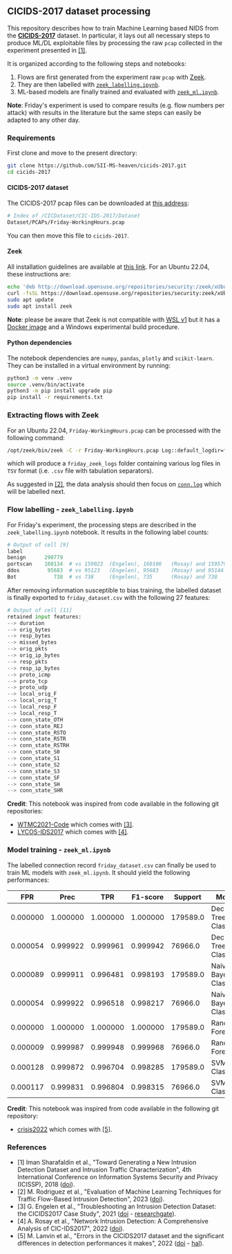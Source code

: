 ## CICIDS-2017 dataset processing

This repository describes how to train Machine Learning based NIDS from the [**CICIDS-2017**](https://www.unb.ca/cic/datasets/ids-2017.html) dataset. In particular, it lays out all necessary steps to produce ML/DL exploitable files by processing the raw `pcap` collected in the experiment presented in [[1]](#references).

It is organized according to the following steps and notebooks:
1. Flows are first generated from the experiment raw `pcap` with [Zeek](https://docs.zeek.org/en/master/).
2. They are then labelled with [`zeek_labelling.ipynb`](zeek_labelling.ipynb).
3. ML-based models are finally trained and evaluated with [`zeek_ml.ipynb`](zeek_ml.ipynb).

**Note**: Friday's experiment is used to compare results (e.g. flow numbers per attack) with results in the literature but the same steps can easily be adapted to any other day.

### Requirements

First clone and move to the present directory:
```sh
git clone https://github.com/SII-MS-heaven/cicids-2017.git
cd cicids-2017
```

#### CICIDS-2017 dataset

The CICIDS-2017 pcap files can be downloaded at [this address](https://www.unb.ca/cic/datasets/ids-2017.html):
```sh
# Index of /CICDataset/CIC-IDS-2017/Dataset
Dataset/PCAPs/Friday-WorkingHours.pcap
```

You can then move this file to `cicids-2017`.

#### Zeek

All installation guidelines are available at [this link](https://docs.zeek.org/en/master/install.html). For an Ubuntu 22.04, these instructions are:
```sh
echo 'deb http://download.opensuse.org/repositories/security:/zeek/xUbuntu_22.04/ /' | sudo tee /etc/apt/sources.list.d/security:zeek.list
curl -fsSL https://download.opensuse.org/repositories/security:zeek/xUbuntu_22.04/Release.key | gpg --dearmor | sudo tee /etc/apt/trusted.gpg.d/security_zeek.gpg > /dev/null
sudo apt update
sudo apt install zeek
```

**Note**: please be aware that Zeek is not compatible with [WSL v1](https://github.com/zeek/zeek/issues/504) but it has a [Docker image](https://hub.docker.com/u/zeek) and a Windows experimental build procedure.

#### Python dependencies

The notebook dependencies are `numpy`, `pandas`, `plotly` and `scikit-learn`. They can be installed in a virtual environment by running:
```sh
python3 -m venv .venv
source .venv/bin/activate
python3 -m pip install upgrade pip
pip install -r requirements.txt
```

### Extracting flows with Zeek

For an Ubuntu 22.04, `Friday-WorkingHours.pcap` can be processed with the following command:
```sh
/opt/zeek/bin/zeek -C -r Friday-WorkingHours.pcap Log::default_logdir=friday_zeek_logs
```
which will produce a `friday_zeek_logs` folder containing various log files in `TSV` format (i.e. `.csv` file with tabulation separators).

As suggested in [[2]](#references), the data analysis should then focus on [`conn.log`](https://docs.zeek.org/en/current/logs/conn.html#conn-log) which will be labelled next.

### Flow labelling - `zeek_labelling.ipynb`

For Friday's experiment, the processing steps are described in the `zeek_labelling.ipynb` notebook. It results in the following label counts:
```py
# Output of cell [9]
label
benign      290779
portscan    160134  # vs 159023  (Engelen), 160106   (Rosay) and 159579  (Lanvin)
ddos         95683  # vs 95123   (Engelen), 95683    (Rosay) and 95144   (Lanvin)
Bot            738  # vs 738     (Engelen), 735      (Rosay) and 738     (Lanvin)
```

After removing information susceptible to bias training, the labelled dataset is finally exported to `friday_dataset.csv` with the following 27 features:
```py
# Output of cell [11]
retained input features: 
--> duration
--> orig_bytes
--> resp_bytes
--> missed_bytes
--> orig_pkts
--> orig_ip_bytes
--> resp_pkts
--> resp_ip_bytes
--> proto_icmp
--> proto_tcp
--> proto_udp
--> local_orig_F
--> local_orig_T
--> local_resp_F
--> local_resp_T
--> conn_state_OTH
--> conn_state_REJ
--> conn_state_RSTO
--> conn_state_RSTR
--> conn_state_RSTRH
--> conn_state_S0
--> conn_state_S1
--> conn_state_S2
--> conn_state_S3
--> conn_state_SF
--> conn_state_SH
--> conn_state_SHR
```

**Credit**:
This notebook was inspired from code available in the following git repositories:
- [WTMC2021-Code](https://github.com/GintsEngelen/WTMC2021-Code/blob/main/labelling_CSV_flows.py) which comes with [[3]](#references).
- [LYCOS-IDS2017](https://maupiti-git.univ-lemans.fr/lycos/lycos-ids2017/src/master/labelling.py) which comes with [[4]](#references).

### Model training - `zeek_ml.ipynb`

The labelled connection record `friday_dataset.csv` can finally be used to train ML models with `zeek_ml.ipynb`. It should yield the following performances:

|FPR	|Prec	|TPR	|F1-score	|Support	|Model	|Exp|
|---|---|---|---|---|---|---|
|0.000000|1.000000|1.000000|1.000000|179589.0|Decision Tree Classifier|Train|
|0.000054|0.999922|0.999961|0.999942|76966.0|Decision Tree Classifier|Test|
|0.000089|0.999911|0.996481|0.998193|179589.0|Naive Bayes Classifier|Train|
|0.000054|0.999922|0.996518|0.998217|76966.0|Naive Bayes Classifier|Test|
|0.000000|1.000000|1.000000|1.000000|179589.0|Random Forest|Train|
|0.000009|0.999987|0.999948|0.999968|76966.0|Random Forest|Test|
|0.000128|0.999872|0.996704|0.998285|179589.0|SVM Classifier|Train|
|0.000117|0.999831|0.996804|0.998315|76966.0|SVM Classifier|Test|

**Credit**:
This notebook was inspired from code available in the following git repository:
- [crisis2022](https://gitlab.inria.fr/mlanvin/crisis2022) which comes with [[5]](#references).

### References

- [1] Iman Sharafaldin et al., "Toward Generating a New Intrusion Detection Dataset and Intrusion Traffic Characterization", 4th International Conference on Information Systems Security and Privacy (ICISSP), 2018 ([doi](https://www.scitepress.org/Link.aspx?doi=10.5220/0006639801080116)).
- [2] M. Rodriguez et al., "Evaluation of Machine Learning Techniques for Traffic Flow-Based Intrusion Detection", 2023 ([doi](https://doi.org/10.3390/s22239326)).
- [3] G. Engelen et al., "Troubleshooting an Intrusion Detection Dataset: the CICIDS2017 Case Study", 2021 ([doi](https://doi.org/10.1109/SPW53761.2021.00009) - [researchgate](https://www.researchgate.net/publication/353107141_Troubleshooting_an_Intrusion_Detection_Dataset_the_CICIDS2017_Case_Study)).
- [4] A. Rosay et al., "Network Intrusion Detection: A Comprehensive Analysis of CIC-IDS2017", 2022 ([doi](https://www.scitepress.org/Link.aspx?doi=10.5220/0010774000003120)).
- [5] M. Lanvin et al., "Errors in the CICIDS2017 dataset and the significant differences in detection performances it makes", 2022 ([doi](https://doi.org/10.1007/978-3-031-31108-6_2) - [hal](https://hal.science/hal-03775466)).